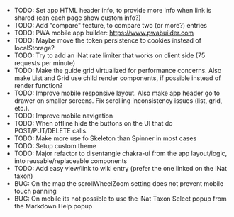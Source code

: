- TODO: Set app HTML header info, to provide more info when link is shared (can each page show custom info?)
- TODO: Add "compare" feature, to compare two (or more?) entries
- TODO: PWA mobile app builder: https://www.pwabuilder.com
- TODO: Maybe move the token persistence to cookies instead of localStorage?
- TODO: Try to add an iNat rate limiter that works on client side (75 requests per minute)
- TODO: Make the guide grid virtualized for performance concerns. Also make List and Grid use child render components, if possible instead of render function?
- TODO: Improve mobile responsive layout. Also make app header go to drawer on smaller screens. Fix scrolling inconsistency issues (list, grid, etc.).
- TODO: Improve mobile navigation 
- TODO: When offline hide the buttons on the UI that do POST/PUT/DELETE calls.
- TODO: Make more use fo Skeleton than Spinner in most cases
- TODO: Setup custom theme
- TODO: Major refactor to disentangle chakra-ui from the app layout/logic, into reusable/replaceable components
- TODO: Add easy view/link to wiki entry (prefer the one linked on the iNat taxon)
- BUG: On the map the scrollWheelZoom setting does not prevent mobile touch panning
- BUG: On mobile its not possible to use the iNat Taxon Select popup from the Markdown Help popup
